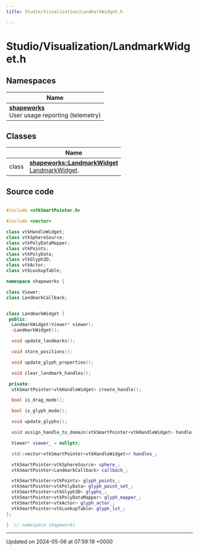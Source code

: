```yaml
---
title: Studio/Visualization/LandmarkWidget.h

---
```


# Studio/Visualization/LandmarkWidget.h



## Namespaces

| Name           |
| -------------- |
| **[shapeworks](../Namespaces/namespaceshapeworks.md)** <br>User usage reporting (telemetry)  |

## Classes

|                | Name           |
| -------------- | -------------- |
| class | **[shapeworks::LandmarkWidget](../Classes/classshapeworks_1_1LandmarkWidget.md)** <br>[LandmarkWidget]().  |




## Source code

```cpp

#include <vtkSmartPointer.h>

#include <vector>

class vtkHandleWidget;
class vtkSphereSource;
class vtkPolyDataMapper;
class vtkPoints;
class vtkPolyData;
class vtkGlyph3D;
class vtkActor;
class vtkLookupTable;

namespace shapeworks {

class Viewer;
class LandmarkCallback;


class LandmarkWidget {
 public:
  LandmarkWidget(Viewer* viewer);
  ~LandmarkWidget();

  void update_landmarks();

  void store_positions();

  void update_glyph_properties();

  void clear_landmark_handles();

 private:
  vtkSmartPointer<vtkHandleWidget> create_handle();

  bool is_drag_mode();

  bool is_glyph_mode();

  void update_glyphs();

  void assign_handle_to_domain(vtkSmartPointer<vtkHandleWidget> handle, int domain_id);

  Viewer* viewer_ = nullptr;

  std::vector<vtkSmartPointer<vtkHandleWidget>> handles_;

  vtkSmartPointer<vtkSphereSource> sphere_;
  vtkSmartPointer<LandmarkCallback> callback_;

  vtkSmartPointer<vtkPoints> glyph_points_;
  vtkSmartPointer<vtkPolyData> glyph_point_set_;
  vtkSmartPointer<vtkGlyph3D> glyphs_;
  vtkSmartPointer<vtkPolyDataMapper> glyph_mapper_;
  vtkSmartPointer<vtkActor> glyph_actor_;
  vtkSmartPointer<vtkLookupTable> glyph_lut_;
};

}  // namespace shapeworks
```


-------------------------------

Updated on 2024-05-06 at 07:59:19 +0000
